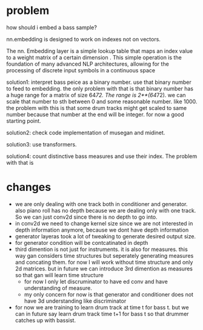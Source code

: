 # problem

how should i embed a bass sample?

nn.embedding is designed to work on indexes not on vectors.

The nn. Embedding layer is a simple lookup table that maps an index value to a weight matrix of a certain dimension . This simple operation is the foundation of many advanced NLP architectures, allowing for the processing of discrete input symbols in a continuous space

solution1: interpret bass peice as a binary number. use that binary number to feed to embedding. the only problem with that is that binary number has a huge range for a matrix of size 64*72. The range is 2**(64*72). we can scale that number to sth between 0 and some reasonable number. like 1000. the problem with this is that some drum tracks might get scaled to same number because that number at the end will be integer. for now a good starting point.

solution2: check code implementation of musegan and midinet.

solution3: use transformers.

solution4: count distinctive bass measures and use their index. The problem with that is 
# changes
- we are only dealing with one track both in conditioner and generator. also piano roll has no depth because we are dealing only with one track. So we can just conv2d since there is no depth to go into.
- in conv2d we need to change kernel size since we are not interested in depth information anymore, because we dont have depth information
- generator layeras took a lot of tweaking to generate desired output size.
- for generator condition will be contcatinated in depth
- third dimention is not just for instruments. it is also for measures. this way gan considers time structures but seperately generating measures and concating them. for now I will work without time structure and only 2d matrices. but in future we can introduce 3rd dimention as measures so that gan will learn time structure
    - for now I only let discruminator to have ed conv and have understanding of measure.
    - my only concern for now is that generator and conditioner does not have 3d understanding like discriminator
- for now we are training to learn drum track at time t for bass t. but we can in future say learn drum track time t+1 for bass t so that drummer catches up with bassist.
